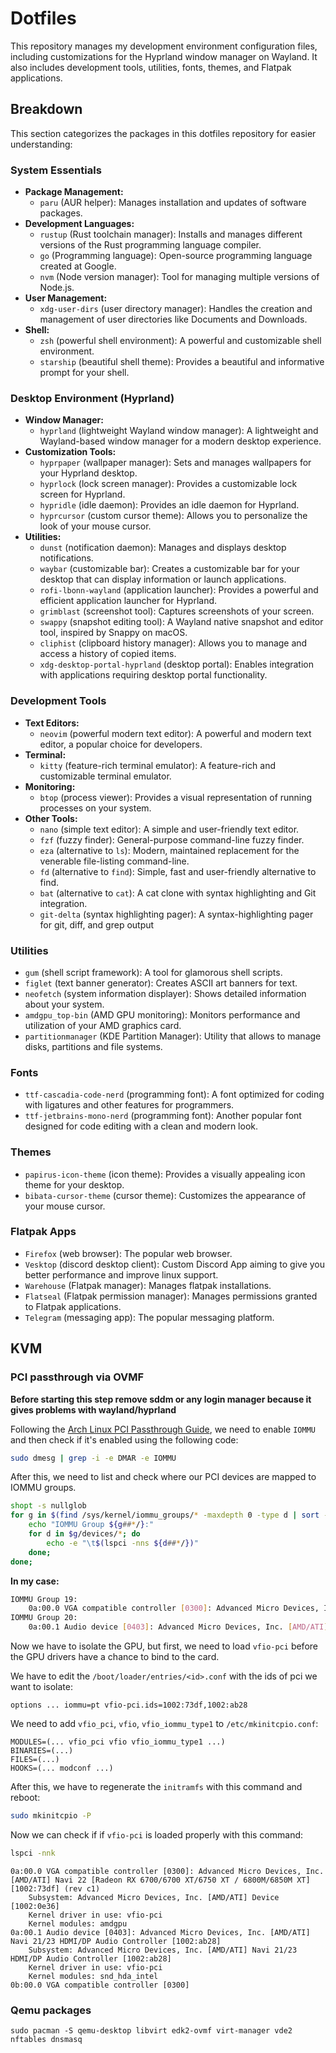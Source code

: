 # Dotfiles

This repository manages my development environment configuration files, including customizations for the Hyprland window manager on Wayland. It also includes development tools, utilities, fonts, themes, and Flatpak applications. 

## Breakdown

This section categorizes the packages in this dotfiles repository for easier understanding:

### System Essentials

* **Package Management:**
    * `paru` (AUR helper): Manages installation and updates of software packages.
* **Development Languages:**
    * `rustup` (Rust toolchain manager): Installs and manages different versions of the Rust programming language compiler.
    * `go` (Programming language): Open-source programming language created at Google.
    * `nvm` (Node version manager): Tool for managing multiple versions of Node.js.
* **User Management:**
    * `xdg-user-dirs` (user directory manager): Handles the creation and management of user directories like Documents and Downloads.
* **Shell:**
    * `zsh` (powerful shell environment): A powerful and customizable shell environment.
    * `starship` (beautiful shell theme): Provides a beautiful and informative prompt for your shell.

### Desktop Environment (Hyprland)

* **Window Manager:**
    * `hyprland` (lightweight Wayland window manager): A lightweight and Wayland-based window manager for a modern desktop experience.
* **Customization Tools:**
    * `hyprpaper` (wallpaper manager): Sets and manages wallpapers for your Hyprland desktop.
    * `hyprlock` (lock screen manager): Provides a customizable lock screen for Hyprland.
    * `hypridle` (idle daemon): Provides an idle daemon for Hyprland.
    * `hyprcursor` (custom cursor theme): Allows you to personalize the look of your mouse cursor.
* **Utilities:**
    * `dunst` (notification daemon): Manages and displays desktop notifications.
    * `waybar` (customizable bar): Creates a customizable bar for your desktop that can display information or launch applications.
    * `rofi-lbonn-wayland` (application launcher): Provides a powerful and efficient application launcher for Hyprland.
    * `grimblast` (screenshot tool): Captures screenshots of your screen.
    * `swappy` (snapshot editing tool): A Wayland native snapshot and editor tool, inspired by Snappy on macOS.
    * `cliphist` (clipboard history manager): Allows you to manage and access a history of copied items.
    * `xdg-desktop-portal-hyprland` (desktop portal): Enables integration with applications requiring desktop portal functionality.

### Development Tools

* **Text Editors:**
    * `neovim` (powerful modern text editor): A powerful and modern text editor, a popular choice for developers.
* **Terminal:** 
    * `kitty` (feature-rich terminal emulator): A feature-rich and customizable terminal emulator.
* **Monitoring:**
    * `btop` (process viewer): Provides a visual representation of running processes on your system.
* **Other Tools:**
    * `nano` (simple text editor): A simple and user-friendly text editor.
    * `fzf` (fuzzy finder): General-purpose command-line fuzzy finder.
    * `eza` (alternative to `ls`): Modern, maintained replacement for the venerable file-listing command-line.
    * `fd` (alternative to `find`): Simple, fast and user-friendly alternative to find.
    * `bat` (alternative to `cat`): A cat clone with syntax highlighting and Git integration.
    * `git-delta` (syntax highlighting pager): A syntax-highlighting pager for git, diff, and grep output

### Utilities

* `gum` (shell script framework): A tool for glamorous shell scripts.
* `figlet` (text banner generator): Creates ASCII art banners for text.
* `neofetch` (system information displayer): Shows detailed information about your system.
* `amdgpu_top-bin` (AMD GPU monitoring): Monitors performance and utilization of your AMD graphics card.
* `partitionmanager` (KDE Partition Manager): Utility that allows to manage disks, partitions and file systems.

### Fonts

* `ttf-cascadia-code-nerd` (programming font):  A font optimized for coding with ligatures and other features for programmers.
* `ttf-jetbrains-mono-nerd` (programming font):  Another popular font designed for code editing with a clean and modern look.

### Themes

* `papirus-icon-theme` (icon theme): Provides a visually appealing icon theme for your desktop.
* `bibata-cursor-theme` (cursor theme): Customizes the appearance of your mouse cursor.

### Flatpak Apps

* `Firefox` (web browser): The popular web browser.
* `Vesktop` (discord desktop client): Custom Discord App aiming to give you better performance and improve linux support.
* `Warehouse` (Flatpak manager): Manages flatpak installations.
* `Flatseal` (Flatpak permission manager): Manages permissions granted to Flatpak applications.
* `Telegram` (messaging app): The popular messaging platform.

## KVM

### PCI passthrough via OVMF

**Before starting this step remove sddm or any login manager because it gives problems with wayland/hyprland**

Following the [Arch Linux PCI Passthrough Guide](https://wiki.archlinux.org/title/PCI_passthrough_via_OVMF), we need to enable `IOMMU` and then check if it's enabled using the following code:

```sh
sudo dmesg | grep -i -e DMAR -e IOMMU
```

After this, we need to list and check where our PCI devices are mapped to IOMMU groups.

```sh
shopt -s nullglob
for g in $(find /sys/kernel/iommu_groups/* -maxdepth 0 -type d | sort -V); do
    echo "IOMMU Group ${g##*/}:"
    for d in $g/devices/*; do
        echo -e "\t$(lspci -nns ${d##*/})"
    done;
done;
```

**In my case:**

```sh
IOMMU Group 19:
    0a:00.0 VGA compatible controller [0300]: Advanced Micro Devices, Inc. [AMD/ATI] Navi 22 [Radeon RX 6700/6700 XT/6750 XT / 6800M/6850M XT] [1002:73df] (rev c1)
IOMMU Group 20:
    0a:00.1 Audio device [0403]: Advanced Micro Devices, Inc. [AMD/ATI] Navi 21/23 HDMI/DP Audio Controller [1002:ab28]
```

Now we have to isolate the GPU, but first, we need to load `vfio-pci` before the GPU drivers have a chance to bind to the card.

We have to edit the `/boot/loader/entries/<id>.conf` with the ids of pci we want to isolate:
```
options ... iommu=pt vfio-pci.ids=1002:73df,1002:ab28
```

We need to add `vfio_pci`, `vfio`, `vfio_iommu_type1` to `/etc/mkinitcpio.conf`:

```
MODULES=(... vfio_pci vfio vfio_iommu_type1 ...)
BINARIES=(...)
FILES=(...)
HOOKS=(... modconf ...)
```

After this, we have to regenerate the `initramfs` with this command and reboot:

```sh
sudo mkinitcpio -P
```

Now we can check if if `vfio-pci` is loaded properly with this command:
```sh
lspci -nnk
```
```
0a:00.0 VGA compatible controller [0300]: Advanced Micro Devices, Inc. [AMD/ATI] Navi 22 [Radeon RX 6700/6700 XT/6750 XT / 6800M/6850M XT] [1002:73df] (rev c1)
	Subsystem: Advanced Micro Devices, Inc. [AMD/ATI] Device [1002:0e36]
	Kernel driver in use: vfio-pci
	Kernel modules: amdgpu
0a:00.1 Audio device [0403]: Advanced Micro Devices, Inc. [AMD/ATI] Navi 21/23 HDMI/DP Audio Controller [1002:ab28]
	Subsystem: Advanced Micro Devices, Inc. [AMD/ATI] Navi 21/23 HDMI/DP Audio Controller [1002:ab28]
	Kernel driver in use: vfio-pci
	Kernel modules: snd_hda_intel
0b:00.0 VGA compatible controller [0300]
```

### Qemu packages
```
sudo pacman -S qemu-desktop libvirt edk2-ovmf virt-manager vde2 nftables dnsmasq
```